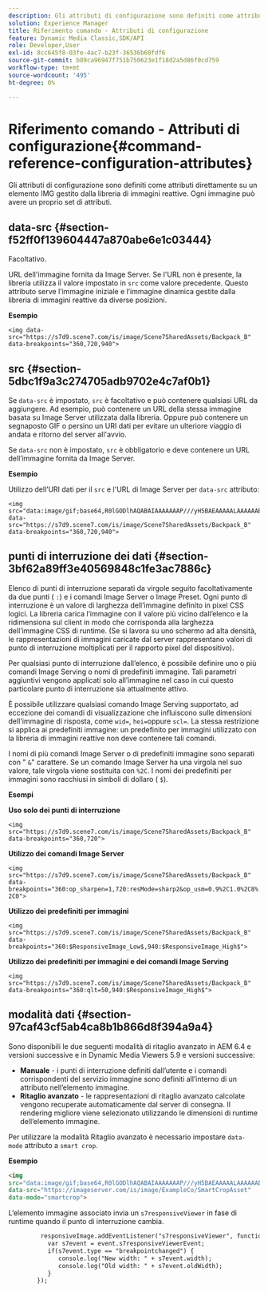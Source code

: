 ```yaml
---
description: Gli attributi di configurazione sono definiti come attributi direttamente su un elemento IMG gestito dalla libreria di immagini reattive. Ogni immagine può avere un proprio set di attributi.
solution: Experience Manager
title: Riferimento comando - Attributi di configurazione
feature: Dynamic Media Classic,SDK/API
role: Developer,User
exl-id: 8cc645f8-03fe-4ac7-b23f-36536b60fdf6
source-git-commit: b89ca96947f751b750623e1f18d2a5d86f0cd759
workflow-type: tm+mt
source-wordcount: '495'
ht-degree: 0%

---
```


# Riferimento comando - Attributi di configurazione{#command-reference-configuration-attributes}

Gli attributi di configurazione sono definiti come attributi direttamente su un elemento IMG gestito dalla libreria di immagini reattive. Ogni immagine può avere un proprio set di attributi.

## data-src {#section-f52ff0f139604447a870abe6e1c03444}

Facoltativo.

URL dell&#39;immagine fornita da Image Server. Se l&#39;URL non è presente, la libreria utilizza il valore impostato in `src` come valore precedente. Questo attributo serve l’immagine iniziale e l’immagine dinamica gestite dalla libreria di immagini reattive da diverse posizioni.

**Esempio**

```
<img data-src="https://s7d9.scene7.com/is/image/Scene7SharedAssets/Backpack_B" data-breakpoints="360,720,940">
```

## src {#section-5dbc1f9a3c274705adb9702e4c7af0b1}

Se `data-src` è impostato, `src` è facoltativo e può contenere qualsiasi URL da aggiungere. Ad esempio, può contenere un URL della stessa immagine basata su Image Server utilizzata dalla libreria. Oppure può contenere un segnaposto GIF o persino un URI dati per evitare un ulteriore viaggio di andata e ritorno del server all&#39;avvio.

Se `data-src` non è impostato, `src` è obbligatorio e deve contenere un URL dell’immagine fornita da Image Server.

**Esempio**

Utilizzo dell’URI dati per il `src` e l&#39;URL di Image Server per `data-src` attributo:

```
<img src="data:image/gif;base64,R0lGODlhAQABAIAAAAAAAP///yH5BAEAAAAALAAAAAABAAEAAAIBRAA7" data-src="https://s7d9.scene7.com/is/image/Scene7SharedAssets/Backpack_B" data-breakpoints="360,720,940">
```

## punti di interruzione dei dati {#section-3bf62a89ff3e40569848c1fe3ac7886c}

Elenco di punti di interruzione separati da virgole seguito facoltativamente da due punti ( `:`) e i comandi Image Server o Image Preset. Ogni punto di interruzione è un valore di larghezza dell’immagine definito in pixel CSS logici. La libreria carica l’immagine con il valore più vicino dall’elenco e la ridimensiona sul client in modo che corrisponda alla larghezza dell’immagine CSS di runtime. (Se si lavora su uno schermo ad alta densità, le rappresentazioni di immagini caricate dal server rappresentano valori di punto di interruzione moltiplicati per il rapporto pixel del dispositivo).

Per qualsiasi punto di interruzione dall’elenco, è possibile definire uno o più comandi Image Serving o nomi di predefiniti immagine. Tali parametri aggiuntivi vengono applicati solo all’immagine nel caso in cui questo particolare punto di interruzione sia attualmente attivo.

È possibile utilizzare qualsiasi comando Image Serving supportato, ad eccezione dei comandi di visualizzazione che influiscono sulle dimensioni dell&#39;immagine di risposta, come `wid=`, `hei=`oppure `scl=`. La stessa restrizione si applica ai predefiniti immagine: un predefinito per immagini utilizzato con la libreria di immagini reattive non deve contenere tali comandi.

I nomi di più comandi Image Server o di predefiniti immagine sono separati con &quot; `&`&quot; carattere. Se un comando Image Server ha una virgola nel suo valore, tale virgola viene sostituita con `%2C`. I nomi dei predefiniti per immagini sono racchiusi in simboli di dollaro ( `$`).

**Esempi**

**Uso solo dei punti di interruzione**

`<img src="https://s7d9.scene7.com/is/image/Scene7SharedAssets/Backpack_B" data-breakpoints="360,720">`

**Utilizzo dei comandi Image Server**

`<img src="https://s7d9.scene7.com/is/image/Scene7SharedAssets/Backpack_B" data-breakpoints="360:op_sharpen=1,720:resMode=sharp2&op_usm=0.9%2C1.0%2C8%2C0">`

**Utilizzo dei predefiniti per immagini**

`<img src="https://s7d9.scene7.com/is/image/Scene7SharedAssets/Backpack_B" data-breakpoints="360:$ResponsiveImage_Low$,940:$ResponsiveImage_High$">`

**Utilizzo dei predefiniti per immagini e dei comandi Image Serving**

`<img src="https://s7d9.scene7.com/is/image/Scene7SharedAssets/Backpack_B" data-breakpoints="360:qlt=50,940:$ResponsiveImage_High$">`

## modalità dati {#section-97caf43cf5ab4ca8b1b866d8f394a9a4}

Sono disponibili le due seguenti modalità di ritaglio avanzato in AEM 6.4 e versioni successive e in Dynamic Media Viewers 5.9 e versioni successive:

* **Manuale** - i punti di interruzione definiti dall’utente e i comandi corrispondenti del servizio immagine sono definiti all’interno di un attributo nell’elemento immagine.
* **Ritaglio avanzato** - le rappresentazioni di ritaglio avanzato calcolate vengono recuperate automaticamente dal server di consegna. Il rendering migliore viene selezionato utilizzando le dimensioni di runtime dell’elemento immagine.

Per utilizzare la modalità Ritaglio avanzato è necessario impostare `data-mode` attributo a `smart crop`.

**Esempio**

```html {.line-numbers}
<img 
src="data:image/gif;base64,R0lGODlhAQABAIAAAAAAAP///yH5BAEAAAAALAAAAAABAAEAAAIBRAA7" 
data-src="https://imageserver.com/is/image/ExampleCo/SmartCropAsset" 
data-mode="smartcrop">
```

L’elemento immagine associato invia un `s7responsiveViewer` in fase di runtime quando il punto di interruzione cambia.

```html {.line-numbers}
         responsiveImage.addEventListener("s7responsiveViewer", function (event) { 
           var s7event = event.s7responsiveViewerEvent; 
           if(s7event.type == "breakpointchanged") { 
              console.log("New width: " + s7event.width); 
              console.log("Old width: " + s7event.oldWidth); 
           } 
        });
```
